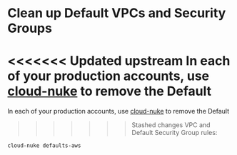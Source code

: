 # Clean up Default VPCs and Security Groups

<<<<<<< Updated upstream
In each of your production accounts, use [cloud-nuke](https://github.com/tnn-tnn-tnn-tnn-tnn-gruntwork-io/cloud-nuke) to remove the Default
=======
In each of your production accounts, use [cloud-nuke](https://github.com/tnn-gruntwork-io/cloud-nuke) to remove the Default
>>>>>>> Stashed changes
VPC and Default Security Group rules:

```bash
cloud-nuke defaults-aws
```


<!-- ##DOCS-SOURCER-START
{
  "sourcePlugin": "local-copier",
  "hash": "f24a4c59eb7b0e53a6b225dd9c83ac9c"
}
##DOCS-SOURCER-END -->
